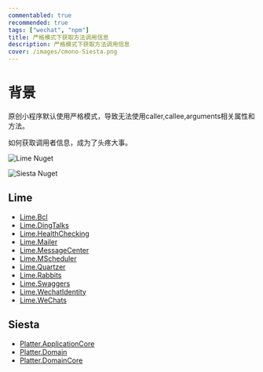 ```yaml
---
commentabled: true
recommended: true
tags: ["wechat", "npm"]
title: 严格模式下获取方法调用信息
description: 严格模式下获取方法调用信息
cover: /images/cmono-Siesta.png
---
```


# 背景 #

原创小程序默认使用严格模式，导致无法使用caller,callee,arguments相关属性和方法。

如何获取调用者信息，成为了头疼大事。

<div class="grid grid-cols-2 gap-4">

![Lime Nuget](/images/cmono-Lime.png)

![Siesta Nuget](/images/cmono-Siesta.png)

</div>

## Lime ##

- [Lime.Bcl](https://www.nuget.org/packages/Lime.Bcl/)
- [Lime.DingTalks](https://www.nuget.org/packages/Lime.DingTalks/)
- [Lime.HealthChecking](https://www.nuget.org/packages/Lime.HealthChecking/)
- [Lime.Mailer](https://www.nuget.org/packages/Lime.Mailer/)
- [Lime.MessageCenter](https://www.nuget.org/packages/Lime.MessageCenter/)
- [Lime.MScheduler](https://www.nuget.org/packages/Lime.MScheduler/)
- [Lime.Quartzer](https://www.nuget.org/packages/Lime.Quartzer/)
- [Lime.Rabbits](https://www.nuget.org/packages/Lime.Rabbits/)
- [Lime.Swaggers](https://www.nuget.org/packages/Lime.Swaggers/)
- [Lime.WechatIdentity](https://www.nuget.org/packages/Lime.WechatIdentity/)
- [Lime.WeChats](https://www.nuget.org/packages/Lime.WeChats/)

## Siesta ##

- [Platter.ApplicationCore](https://www.nuget.org/packages/Platter.ApplicationCore/)
- [Platter.Domain](https://www.nuget.org/packages/Platter.Domain/)
- [Platter.DomainCore](https://www.nuget.org/packages/Platter.DomainCore/)
